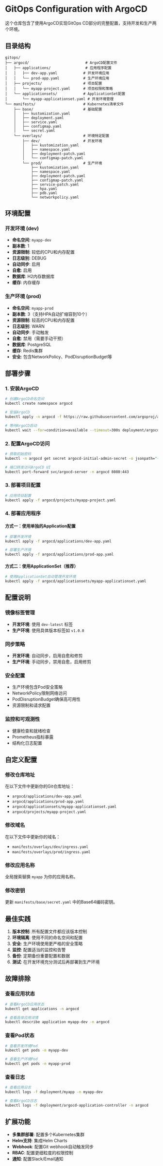 # GitOps Configuration with ArgoCD

这个仓库包含了使用ArgoCD实现GitOps CD部分的完整配置，支持开发和生产两个环境。

## 目录结构

```
gitops/
├── argocd/                          # ArgoCD配置文件
│   ├── applications/                # 应用程序配置
│   │   ├── dev-app.yaml            # 开发环境应用
│   │   └── prod-app.yaml           # 生产环境应用
│   ├── projects/                   # 项目配置
│   │   └── myapp-project.yaml      # 项目权限和策略
│   └── applicationsets/            # ApplicationSet配置
│       └── myapp-applicationset.yaml # 开发环境管理
└── manifests/                      # Kubernetes清单文件
    ├── base/                       # 基础配置
    │   ├── kustomization.yaml
    │   ├── deployment.yaml
    │   ├── service.yaml
    │   ├── configmap.yaml
    │   └── secret.yaml
    └── overlays/                   # 环境特定配置
        ├── dev/                    # 开发环境
        │   ├── kustomization.yaml
        │   ├── namespace.yaml
        │   ├── deployment-patch.yaml
        │   └── configmap-patch.yaml
        └── prod/                   # 生产环境
            ├── kustomization.yaml
            ├── namespace.yaml
            ├── deployment-patch.yaml
            ├── configmap-patch.yaml
            ├── service-patch.yaml
            ├── hpa.yaml
            ├── pdb.yaml
            └── networkpolicy.yaml
```

## 环境配置

### 开发环境 (dev)
- **命名空间**: `myapp-dev`
- **副本数**: 1
- **资源限制**: 较低的CPU和内存配置
- **日志级别**: DEBUG
- **自动同步**: 启用
- **自愈**: 启用
- **数据库**: H2内存数据库
- **缓存**: 内存缓存

### 生产环境 (prod)
- **命名空间**: `myapp-prod`
- **副本数**: 3（支持HPA自动扩缩容到10个）
- **资源限制**: 较高的CPU和内存配置
- **日志级别**: WARN
- **自动同步**: 手动触发
- **自愈**: 禁用（需要手动干预）
- **数据库**: PostgreSQL
- **缓存**: Redis集群
- **安全**: 包含NetworkPolicy、PodDisruptionBudget等

## 部署步骤

### 1. 安装ArgoCD

```bash
# 创建ArgoCD命名空间
kubectl create namespace argocd

# 安装ArgoCD
kubectl apply -n argocd -f https://raw.githubusercontent.com/argoproj/argo-cd/stable/manifests/install.yaml

# 等待ArgoCD启动
kubectl wait --for=condition=available --timeout=300s deployment/argocd-server -n argocd
```

### 2. 配置ArgoCD访问

```bash
# 获取初始密码
kubectl -n argocd get secret argocd-initial-admin-secret -o jsonpath="{.data.password}" | base64 -d

# 端口转发访问ArgoCD UI
kubectl port-forward svc/argocd-server -n argocd 8080:443
```

### 3. 部署项目配置

```bash
# 应用项目配置
kubectl apply -f argocd/projects/myapp-project.yaml
```

### 4. 部署应用程序

#### 方式一：使用单独的Application配置

```bash
# 部署开发环境
kubectl apply -f argocd/applications/dev-app.yaml

# 部署生产环境
kubectl apply -f argocd/applications/prod-app.yaml
```

#### 方式二：使用ApplicationSet（推荐）

```bash
# 使用ApplicationSet自动管理开发环境
kubectl apply -f argocd/applicationsets/myapp-applicationset.yaml
```

## 配置说明

### 镜像标签管理
- **开发环境**: 使用 `dev-latest` 标签
- **生产环境**: 使用具体版本标签如 `v1.0.0`

### 同步策略
- **开发环境**: 自动同步，启用自愈和修剪
- **生产环境**: 手动同步，禁用自愈，启用修剪

### 安全配置
- 生产环境包含Pod安全策略
- NetworkPolicy限制网络访问
- PodDisruptionBudget确保高可用性
- 资源限制和请求配置

### 监控和可观测性
- 健康检查和就绪检查
- Prometheus指标暴露
- 结构化日志配置

## 自定义配置

### 修改仓库地址
在以下文件中更新你的Git仓库地址：
- `argocd/applications/dev-app.yaml`
- `argocd/applications/prod-app.yaml`
- `argocd/applicationsets/myapp-applicationset.yaml`
- `argocd/projects/myapp-project.yaml`

### 修改域名
在以下文件中更新你的域名：
- `manifests/overlays/dev/ingress.yaml`
- `manifests/overlays/prod/ingress.yaml`

### 修改应用名称
全局搜索替换 `myapp` 为你的应用名称。

### 修改密钥
更新 `manifests/base/secret.yaml` 中的Base64编码密钥。

## 最佳实践

1. **版本控制**: 所有配置文件都应该版本控制
2. **环境隔离**: 使用不同的命名空间和配置
3. **安全**: 生产环境使用更严格的安全策略
4. **监控**: 配置适当的监控和告警
5. **备份**: 定期备份重要配置和数据
6. **测试**: 在开发环境充分测试后再部署到生产环境

## 故障排除

### 查看应用状态
```bash
# 查看ArgoCD应用状态
kubectl get applications -n argocd

# 查看具体应用详情
kubectl describe application myapp-dev -n argocd
```

### 查看Pod状态
```bash
# 查看开发环境Pod
kubectl get pods -n myapp-dev

# 查看生产环境Pod
kubectl get pods -n myapp-prod
```

### 查看日志
```bash
# 查看应用日志
kubectl logs -f deployment/myapp -n myapp-dev

# 查看ArgoCD日志
kubectl logs -f deployment/argocd-application-controller -n argocd
```

## 扩展功能

- **多集群部署**: 配置多个Kubernetes集群
- **Helm支持**: 集成Helm Charts
- **Webhook**: 配置Git webhook自动触发同步
- **RBAC**: 配置更细粒度的权限控制
- **通知**: 配置Slack/Email通知